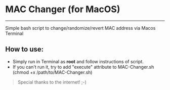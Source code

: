 # MAC Changer (for MacOS)
-------------------------------------------------------------------------------------------------------------------
Simple bash script to change/randomize/revert MAC address via Macos Terminal

## How to use:
- Simply run in Terminal as **root** and follow instructions of script.
- If you can't run it, try to add "execute" attribute to MAC-Changer.sh (chmod +x /path/to/MAC-Changer.sh)

> Special thanks to the internet! ;-)
